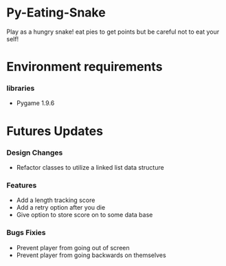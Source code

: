 # Py-Eating-Snake
Play as a hungry snake! eat pies to get points but be careful not to eat your self!

# Environment requirements
### libraries
- Pygame 1.9.6

# Futures Updates
### Design Changes
- Refactor classes to utilize a linked list data structure

### Features
- Add a length tracking score
- Add a retry option after you die
- Give option to store score on to some data base

### Bugs Fixies
- Prevent player from going out of screen
- Prevent player from going backwards on themselves
